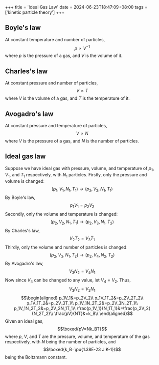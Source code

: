 +++
title = 'Ideal Gas Law'
date = 2024-06-23T18:47:09+08:00
tags = ['kinetic particle theory']
+++

## Boyle's law

At constant temperature and number of particles, $$p\propto V^{-1}$$
where $p$ is the pressure of a gas, and $V$ is the volume of it.

## Charles's law

At constant pressure and number of particles, $$V\propto T$$ where $V$
is the volume of a gas, and $T$ is the temperature of it.

## Avogadro's law

At constant pressure and temperature of particles, $$V\propto N$$ where
$V$ is the pressure of a gas, and $N$ is the number of particles.

## Ideal gas law

Suppose we have ideal gas with pressure, volume, and temperature of
$p_1$, $V_1$, and $T_1$ respectively, with $N_1$ particles. Firstly,
only the pressure and volume is changed:
$$(p_1,V_1,N_1,T_1)\to(p_2,V_2,N_1,T_1)$$ By Boyle's law,
$$p_1V_1=p_2V_2$$ Secondly, only the volume and temperature is changed:
$$(p_2,V_2,N_1,T_1)\to(p_2,V_3,N_1,T_2)$$ By Charles's law,
$$V_2T_2=V_3T_1$$ Thirdly, only the volume and number of particles is
changed: $$(p_2,V_3,N_1,T_2)\to(p_2,V_4,N_2,T_2)$$ By Avogadro's law,
$$V_3N_2=V_4N_1$$ Now since $V_4$ can be changed to any value, let
$V_4=V_2$. Thus, $$V_3N_2=V_2N_1$$ $$\begin{aligned}
    p_1V_1&=p_2V_2\\
    p_1V_1T_2&=p_2V_2T_2\\
    p_1V_1T_2&=p_2V_3T_1\\
    p_1V_1N_2T_2&=p_2V_3N_2T_1\\
    p_1V_1N_2T_2&=p_2V_2N_1T_1\\
    \frac{p_1V_1}{N_1T_1}&=\frac{p_2V_2}{N_2T_2}\\
    \frac{pV}{NT}&=k_B\\
\end{aligned}$$ Given an ideal gas, $$\boxed{pV=Nk_BT}$$ where $p$, $V$,
and $T$ are the pressure, volume, and temperature of the gas
respectively, with $N$ being the number of particles, and
$$\boxed{k_B=\pu{1.38E-23 J K-1}}$$ being the Boltzmann
constant.
